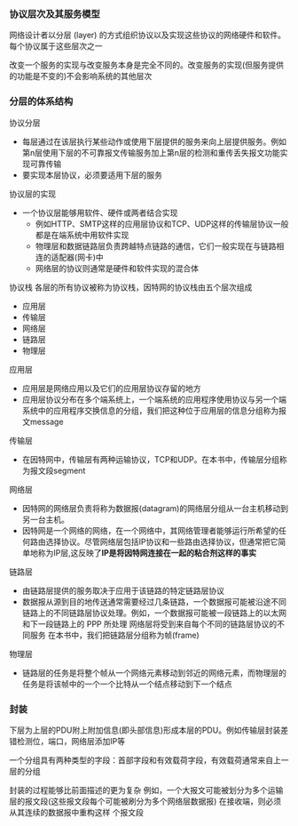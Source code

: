 ### 协议层次及其服务模型

网络设计者以分层 (layer) 的方式组织协议以及实现这些协议的网络硬件和软件。每个协议属于这些层次之一

改变一个服务的实现与改变服务本身是完全不同的。改变服务的实现(但服务提供的功能是不变的)不会影响系统的其他层次

### 分层的体系结构
协议分层
  - 每层通过在该层执行某些动作或使用下层提供的服务来向上层提供服务。例如第n层使用下层的不可靠报文传输服务加上第n层的检测和重传丢失报文功能实现可靠传输
  - 要实现本层协议，必须要适用下层的服务

协议层的实现
- 一个协议层能够用软件、硬件或两者结合实现
  - 例如HTTP、SMTP这样的应用层协议和TCP、UDP这样的传输层协议一般都是在端系统中用软件实现
  - 物理层和数据链路层负责跨越特点链路的通信，它们一般实现在与链路相连的适配器(网卡)中
  - 网络层的协议则通常是硬件和软件实现的混合体

协议栈
各层的所有协议被称为协议栈，因特网的协议栈由五个层次组成
  - 应用层
  - 传输层
  - 网络层
  - 链路层
  - 物理层

应用层
  - 应用层是网络应用以及它们的应用层协议存留的地方
  - 应用层协议分布在多个端系统上，一个端系统的应用程序使用协议与另一个端系统中的应用程序交换信息的分组，我们把这种位于应用层的信息分组称为报文message

传输层 
  - 在因特网中，传输层有两种运输协议，TCP和UDP。在本书中，传输层分组称为报文段segment

网络层
  - 因特网的网络层负责将称为数据报(datagram)的网络层分组从一台主机移动到另一台主机。
  - 因特网是一个网络的网络，在一个网络中，其网络管理者能够运行所希望的任何路由选择协议。尽管网络层包括IP协议和一些路由选择协议，但通常把它简单地称为IP层,这反映了**IP是将因特网连接在一起的粘合剂这样的事实**

链路层
  - 由链路层提供的服务取决于应用于该链路的特定链路层协议
  - 数据报从源到目的地传送通常需要经过几条链路，一个数据报可能被沿途不同链路上的不同链路层协议处理。例如，一个数据报可能被一段链路上的以太网和下一段链路上的 PPP 所处理 网络层将受到来自每个不同的链路层协议的不同服务 在本书中，我们把链路层分组称为帧(frame)

物理层
  - 链路层的任务是将整个帧从一个网络元素移动到邻近的网络元素，而物理层的任务是将该帧中的一个一个比特从一个结点移动到下一个结点

### 封装
下层为上层的PDU附上附加信息(即头部信息)形成本层的PDU。例如传输层封装差错检测位，端口，网络层添加IP等

一个分组具有两种类型的字段：首部字段和有效载荷字段，有效载荷通常来自上一层的分组

封装的过程能够比前面描述的更为复杂 例如，一个大报文可能被划分为多个运输层的报文段(这些报文段每个可能被刷分为多个网络层数据报) 在接收端，则必须从其连续的数据报中重构这样 个报文段
